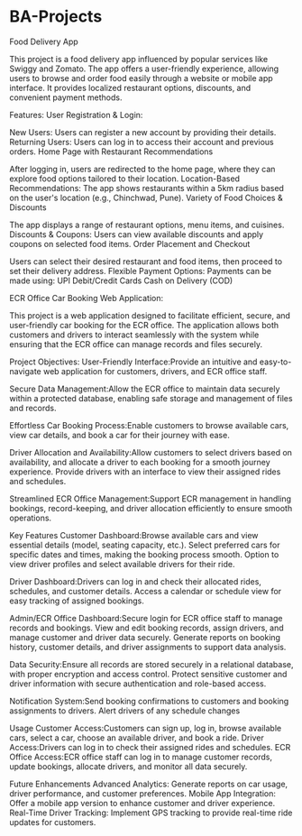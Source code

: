 # BA-Projects
Food Delivery App

This project is a food delivery app influenced by popular services like Swiggy and Zomato. The app offers a user-friendly experience, allowing users to browse and order food easily through a website or mobile app interface. It provides localized restaurant options, discounts, and convenient payment methods.

Features:
User Registration & Login:

New Users: Users can register a new account by providing their details.
Returning Users: Users can log in to access their account and previous orders.
Home Page with Restaurant Recommendations

After logging in, users are redirected to the home page, where they can explore food options tailored to their location.
Location-Based Recommendations: The app shows restaurants within a 5km radius based on the user's location (e.g., Chinchwad, Pune).
Variety of Food Choices & Discounts

The app displays a range of restaurant options, menu items, and cuisines.
Discounts & Coupons: Users can view available discounts and apply coupons on selected food items.
Order Placement and Checkout

Users can select their desired restaurant and food items, then proceed to set their delivery address.
Flexible Payment Options: Payments can be made using:
UPI
Debit/Credit Cards
Cash on Delivery (COD)


ECR Office Car Booking Web Application:

This project is a web application designed to facilitate efficient, secure, and user-friendly car booking for the ECR office. The application allows both customers and drivers to interact seamlessly with the system while ensuring that the ECR office can manage records and files securely.

Project Objectives:
User-Friendly Interface:Provide an intuitive and easy-to-navigate web application for customers, drivers, and ECR office staff.

Secure Data Management:Allow the ECR office to maintain data securely within a protected database, enabling safe storage and management of files and records.

Effortless Car Booking Process:Enable customers to browse available cars, view car details, and book a car for their journey with ease.

Driver Allocation and Availability:Allow customers to select drivers based on availability, and allocate a driver to each booking for a smooth journey experience.
Provide drivers with an interface to view their assigned rides and schedules.

Streamlined ECR Office Management:Support ECR management in handling bookings, record-keeping, and driver allocation efficiently to ensure smooth operations.

Key Features
Customer Dashboard:Browse available cars and view essential details (model, seating capacity, etc.).
Select preferred cars for specific dates and times, making the booking process smooth.
Option to view driver profiles and select available drivers for their ride.

Driver Dashboard:Drivers can log in and check their allocated rides, schedules, and customer details.
Access a calendar or schedule view for easy tracking of assigned bookings.

Admin/ECR Office Dashboard:Secure login for ECR office staff to manage records and bookings.
View and edit booking records, assign drivers, and manage customer and driver data securely.
Generate reports on booking history, customer details, and driver assignments to support data analysis.

Data Security:Ensure all records are stored securely in a relational database, with proper encryption and access control.
Protect sensitive customer and driver information with secure authentication and role-based access.

Notification System:Send booking confirmations to customers and booking assignments to drivers.
Alert drivers of any schedule changes

Usage
Customer Access:Customers can sign up, log in, browse available cars, select a car, choose an available driver, and book a ride.
Driver Access:Drivers can log in to check their assigned rides and schedules.
ECR Office Access:ECR office staff can log in to manage customer records, update bookings, allocate drivers, and monitor all data securely.

Future Enhancements
Advanced Analytics: Generate reports on car usage, driver performance, and customer preferences.
Mobile App Integration: Offer a mobile app version to enhance customer and driver experience.
Real-Time Driver Tracking: Implement GPS tracking to provide real-time ride updates for customers.
